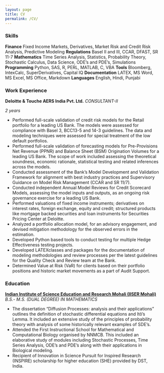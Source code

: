 ```yaml
---
layout: page
title: CV
permalink: /CV/
---
```

### Skills
**Finance** Fixed Income Markets, Derivatives, Market Risk and Credit Risk Analysis, Predictive Modeling
**Regulations** Basel II and III, CCAR, DFAST, SR 11-7
**Mathematics** Time Series Analysis, Statistics, Probability Theory, Stochastic Calculus, Data Science, ODE’s and PDE’s, Simulations
**Programming** Python, SAS, R, PERL, MATLAB, C, VBA
**Tools** Bloomberg, IntexCalc, SuperDerivatives, Capital IQ
**Documentation** LATEX, MS Word, MS Excel, MS Office, Markdown
**Languages** English, Hindi, Punjabi

### Work Experience
**Deloitte & Touche AERS India Pvt. Ltd.** _CONSULTANT-II_

*2 years*

* Performed full-scale validation of credit risk models for the Retail portfolio for a leading US Bank. The models were assessed for
compliance with Basel 3, BCC13-5 and 14-3 guidelines. The data and modeling techniques were assessed for special treatment
of the low default portfolios.
* Performed full-scale validation of forecasting models for Pre-Provisions Net Revenue (PPNR) and Balance Sheet (BSM) Origination
Volumes for a leading US Bank. The scope of work included assessing the theoretical soundness, economic rationale, statistical
testing and related inferences across the models.
* Conducted assessment of the Bank’s Model Development and Validation Framework for alignment with best industry practices
and Supervisory Guidance on Model Risk Management (CCAR and SR 11/7).
* Conducted independent Annual Model Reviews for Credit Scorecard Models, assessing the model inputs and outputs, as an ongoing
risk governance exercise for a leading US Bank.
* Performed valuations of fixed income instruments; derivatives on interest rates, foreign exchange, equity and credit; structured
products like mortgage backed securities and loan instruments for Securities Pricing Center at Deloitte.
* Analyzed a portfolio allocation model, for an advisory engagement, and devised mitigation methodology for the observed errors
in the estimation.
* Developed Python based tools to conduct testing for multiple Hedge Effectiveness testing projects.
* Developed LATEXclasses and packages for the documentation of modeling methodologies and review processes per the latest
guidelines for the Quality Check and Review team at the Bank.
* Determined Value at Risk (VaR) for clients based on their portfolio positions and historic market movements as a part of Audit
Support.

### Education
**[Indian Institute of Science Education and Research Mohali (IISER Mohali)](www.iisermohali.ac.in)**
_B.S.- M.S. (DUAL DEGREE) IN MATHEMATICS_

* The dissertation “Diffusion Processes: analysis and their applications” outlines the definition of stochastic differential equations
and Itô’s Lemma. It included an extensive study of the principles of probability theory with analysis of some historically relevant
examples of SDE’s.
* Attended the First Instructional School for Mathematical and Computational Biology organised by NNMCB. This included an elaborative
study of modules including Stochastic Processes, Time Series Analysis, ODE’s and PDE’s along with their applications in
Biological modeling.
* Recipient of Innovation in Science Pursuit for Inspired Research (INSPIRE) scholarship for higher education (SHE) provided by
DST, India.
